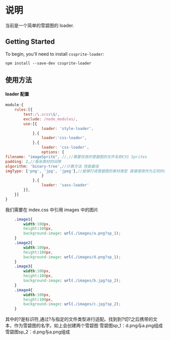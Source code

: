 # 说明

当前是一个简单的雪碧图的 loader.


## Getting Started

To begin, you'll need to install <code>cssprite-loader</code>:

```shell
npm install --save-dev cssprite-loader
```

## 使用方法

#### loader 配置
```js
module:{
    rules:[{
        test:/\.scss\$/,
        exclude: /node_modules/, 
        use:[{
                loader: 'style-loader',
            },{
                loader:'css-loader',
            },{
                loader: 'css-loader',
				options: {
filename: "imageSprite", //,//需要存放的雪碧图的文件名称CSS Sprites 
padding: 2,//每张素材的间隙
algorithm: 'binary-tree',//计算方法 性能最佳
imgType: ['png', 'jpg', 'jpeg'],//能够打成雪碧图的素材类型 直接使用作为正则的匹配 防止出现对其他资源引用连接上带?
                }
        	},{
                loader: 'sass-loader'
        }],
    }]  
}
```  

我们需要在 index.css 中引用 images 中的图片
```css
    .image1{
        width:100px,
        height:100px,
        background-image: url(./images/a.png?sp_1);
    }
    .image2{
        width:100px,
        height:100px,
        background-image: url(./images/d.png?sp_1);
    }
    .image3{
        width:100px,
        height:100px,
        background-image: url(./images/b.jpg?sp_2);
    }
    .image4{
        width:100px,
        height:100px,
        background-image: url(./images/c.jpg?sp_2);
    }
```
其中的?是标识符,通过?与指定的文件类型进行适配。找到到?切?之后携带的文本，作为雪碧图的名字。如上会创建两个雪碧图
雪碧图sp_1：d.png与a.png组成
雪碧图sp_2：d.png与a.png组成


